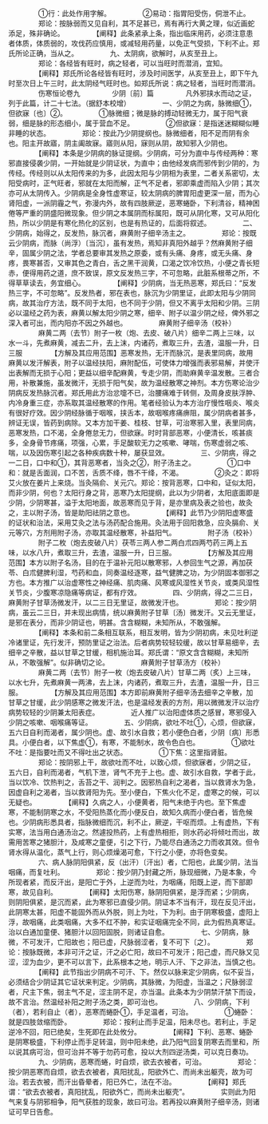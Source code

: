 <!-- { "loadSidebar": true } -->
　　
　　①行：此处作用字解。
　　
　　②易动：指胃阳受伤，侗泄不止。
　　
　　郑论：按脉弱而又见自利，其不足甚已，焉有再行大黄之理，似近画蛇添足，殊非确论。
　　
　　【阐释】此条紧承上条，指出临床用药，必须注意患者体质，体质弱的，攻伐药应慎用，或减轻用药量，以免正气受损，下利不止。郑氏所论正确，当从之。
　　
　　九、太阴病，欲解时，从亥至丑上。
　　
　　郑论：各经皆有旺时，病之轻者，可以当旺时而潜消，宜知。
　　
　　【阐释】郑氏所论各经皆有旺时，涉及时间医学，从亥至丑上，即下午九时至次日上午三时，此太阴经气旺时也。如郑氏所说：病之轻者，当旺时而潜消。
　　
　　伤寒恒论卷九
　　
　　少阴〔前〕篇
　　
　　凡外邪挟水而动之证，列于此篇，计二十七法。（据舒本校增）
　　
　　一、少阴之为病，脉微细①，但欲寐〔也〕②。
　　
　　①脉微细；微是脉的搏动轻微无力，属于阳气衰弱，细是脉的形态细小，属于营血不足。
　　
　　②但欲寐：是指迷迷糊糊似睡非睡的状态。
　　
　　郑论：按此乃少阴提纲也。脉微细者，阳不足而阴有余也。阳主开故寤，阴主阖故寐。寤则从阳，寐则从阴，故知邪入少阴也。
　　
　　【阐释】本条是少阴病的脉证提纲。少阴病，可分为直中与传经两种：寒邪直接侵袭少阴，一开始就是少阴证状，为直中；由他经发病而邪传到少阴的，为传经。传经则以从太阳传来的为多，此因太阳与少阴相为表里，二者关系密切，太阳受病时，正气旺者，邪就在太阳而解，正气不足者，邪即乘虚而陷入少阴；其次亦可从太阴传入。少阴病是全身性虚寒证，较太阴病的脾胃阳虚更深一层，而为心肾阳虚，一派阴霾之气，弥漫内外，故有四肢厥逆，恶寒蜷卧，下利清谷，精神困倦等严重的阴盛阳微现象。但少阴之本属阴而标属阳，既可从阴化寒，又可从阳化热，所以少阴是有寒化热化的区别，也是有热证的，后面将叙述。
　　
　　二、少阴病，始得之，反发热，脉沉者，麻黄附子细辛汤主之。
　　
　　郑论：按既云少阴病，而脉（尚浮）〔当沉〕，虽有发热，焉知非真阳外越乎？然麻黄附子细辛，固属少阴之法，学者总要审其发热之原委，或有头痛、身疼，或无头痛、身疼，畏寒甚否，又审其色之青白，舌之黑干润黄，口渴之饮冷饮热，小便之青长短赤，便得用药之道，庶不致误，原文反发热三字，不可忽略，此脏系根蒂之所，不得草草读去，务宜细心。
　　
　　【阐释】少阴病，当无热恶寒，郑氏曰：“反发热三字，不可忽略”。反发热者，邪在表也，脉沉为少阴里证，此即太阳与少阴同病，故其治疗方法，既不同于太阳，也不同于少阴，但又不离乎太阳和少阴。三阴必以温经之药为表，麻黄以解太阳少阴之寒，细辛、附子以温少阴之经，俾外邪之深入者可出，而内阳亦不因之外越也。
　　
　　麻黄附子细辛汤（校补）
　　
　　麻黄二两（去节）附子一枚（炮、去皮、破八片）细辛二两上三味，以水一斗，先煮麻黄，减去二升，去上沫，内诸药，煮取三升，去渣，温服一升，日三服
　　
　　【方解及其应用范围】恶寒发热，无汗而脉沉，是表里同病，故用麻黄以发汗解表，附子以温经扶阳，麻附配伍，可使体力增强而表邪易解，并使汗出表解而无损于心阳；更益以细辛配麻黄，专走少阴，而助麻黄辛温发散。三者合用，补散兼施，虽发微汗，无损于阳气矣，故为温经散寒之神剂。本方伤寒论治少阴病反发热脉沉者。郑氏用此方治忿嚏不已，治腰痛难于转侧，及周身皮肤浮肿、内冷身重三症，亦系取其温经散寒的作用。笔者经验认为本方治疗慢性咽炎、喉炎有很好疗效。因少阴经脉循于咽喉，挟舌本，故咽喉疼痛痹阻，属少阴病者甚多，辨证无误，皆药到病除。又本方加干姜、桂枝、甘草，可治寒邪入里，表里同病，恶寒发热，口不渴，全身倦怠无力，但欲寐。时时背部恶寒，小便清长，咳甚痰多，全身骨节疼痛，项强，心累，手足酸软无力之咳嗽、哮喘，伤寒虚弱之咳、喘，以及因伤寒引起之各种疾病数十种，屡获显效。
　　
　　三、少阴病，得之一二日，口中和①，其背恶寒者，当灸之②，附子汤主之。
　　
　　①口中和：就是舌面润，口不苦，舌质不绛，唇不干绛，不渴。
　　
　　②灸之：即将艾火放在姜片上来烧。当灸隔俞、关元穴。郑论：按背恶寒，口中和，证似太阳，而非少阴，何也？太阳行身之背，恶寒乃太阳提纲，此以为少阴者，太阳底面即是少阴，少阴寒甚，溢于太阳地面，故恶寒而见于背，是亦里病及表之验也，故灸之，主以附子汤，皆是助阳祛阴之意也。
　　
　　【阐释】此节乃少阴阳虚寒盛的证状和治法，采用艾灸之法与汤药配合施用。灸法用于回阳救急，应灸膈俞、关元等穴，方剂用附子汤，亦取其温经散寒，补益阳气。
　　
　　附子汤（校补）
　　
　　附子二枚（炮去皮破八片）茯苓三两人参二两白朮四两芍药三两上五味，以水八升，煮取三升，去渣，温服一升，日三服。
　　
　　【方解及其应用范围】本方以附子名汤，目的在于温补元阳以散寒邪，人参回生气之源，再加茯苓、白朮健脾利湿，芍药和血，同奏温经逐寒，益气健脾之功，为少阴固本御邪之方也。本方推广以治虚寒性之神经痛、肌肉痛、风寒或风湿性关节炎，或类风湿性关节炎，少腹寒凉隐痛等病证，都有疗效。
　　
　　四、少阴病，得之二三日，麻黄附子甘草汤微发汗，以二三日无里证，故微发汗也。
　　
　　郑论：按少阴病，虽云二三日，并未现出病情，统以麻黄附子甘草〔汤〕微发汗。又云无里证，是邪在表分，而非少阴证也，明甚。含含糊糊，未知所从，不敢强解。
　　
　　【阐释】本条和前二条相互联系，相互发明，皆为少阴初病，未见吐利逆冷诸里证，先行发汗，预防里证之治法。后者病势较轻较缓，故以甘草易细辛，去细辛之辛散，益以甘草之甘缓，相机施治耳。郑氏谓：“原文含含糊糊，未知所从，不敢强解”。似非确切之论。
　　
　　麻黄附子甘草汤方（校补）
　　
　　麻黄二两（去节）附子一枚（炮去皮破八片）甘草二两（炙）上三味，以水七升，先煮麻黄一两沸，去上沫，内诸药，煮取三升，去渣，温服一升，日三服。
　　
　　【方解及其应用范围】本方即前麻黄附子细辛汤去细辛之辛散，加甘草之甘缓，此少阴感寒之微发汗法，也是温经发表的方剂，用以微微发汗以治疗病势较轻的少阴兼太阳表症。
　　
　　近人推广以治阳虚体质之感冒，寒邪侵入少阴之咳嗽、咽喉痛等证。
　　
　　五、少阴病，欲吐不吐①，心烦，但欲寐，五六日自利而渴者，属少阴也。虚、故引水自救；若小便色白者，少阴〔病〕形悉具。小便白者，以下焦虚①，有寒，不能制水，故令色白也。
　　
　　①欲吐不吐：是指要吐而又不得吐出之状态。
　　
　　①下焦：这里指肾脏。
　　
　　郑论：按阴邪上干，故欲吐而不吐，以致心烦，但欲寐者，少阴之征，五六日，自利而渴者，气机下泄，肾气不充于上也。虚、故引水自救，学者于此，当以饮冷、饮热判之，舌苔之干、润判之。因邪热自利之渴者，当以救肾水为急，因虚自利之渴者，当以救肾阳为先。至小便白，下焦火化不足，虚寒之的候，可以无疑也。
　　
　　【阐释】久病之人，小便黄者，阳气未绝于内也。至下焦虚寒，不能制阴寒之水，不受阳热蒸化而小便反白，故知久病而小便白者，皆危候也。少阴病形悉具者，指脉微细而沉，利不止，厥逆，干呕而烦。上有虚热，下有实寒，法当用白通汤治之。然遽投热药，上有虚热相拒，则水药必将倾吐而出，故需用苦寒之猪胆汁，及咸寒之童便，引之下行，乃能尽白通汤之力而收其效。但令肾水得从温化，蒸气上行，则心烦燥渴可愈，下行之小便，亦将色变矣。
　　
　　六、病人脉阴阳俱紧，反（出汗）〔汗出〕者，亡阳也，此属少阴，法当咽痛，而复吐利。
　　
　　郑论：按少阴乃封藏之所，脉现细微，乃是本象，今所现者紧，而反汗出，是阳亡于外，上逆而为吐，为咽痛，阳既上逆，而下部即寒，故见自利。
　　
　　【阐释】太阳伤寒，脉阴阳俱紧，是浮而紧；少阴病，则阴阳俱紧，是沉而紧，此为寒邪已直侵少阴。阴证本不当有汗，现在反见汗出，此阴寒太甚，阳虚不能固外而从外脱，则上为吐，下为利。由于阴寒极盛，虚阳上浮，故咽痛，此类咽痛，大多不红不肿，和实证咽痛完全不同，此为假热真寒证。治以白通加童便、猪胆汁以回阳固脱，则诸证自愈。
　　
　　七、少阴病，脉微，不可发汗，亡阳故也；阳已虚，尺脉弱涩者，复不可下〔之〕。
　　
　　郑论：按脉既微，本非可汗之证，汗之必亡阳，故曰不可发汗；阳己虚，而尺脉又见涩，涩为血少，更不可以言下，此系根本之地，明示人汗、下之非法，当慎之也。
　　
　　【阐释】此节指出少阴病不可汗、下。然仅以脉来定少阴病，似不妥当，必须结合少阴证其它证状来判定。少阴病，其脉微，为阳虚，当温之；尺脉弱涩者，尺主下焦，弱主气不足，涩主阴不足，亦当温。此条本为少阴禁汗禁下而设，故不言治。然温经补阳之附子汤之类，即可治也。
　　
　　八、少阴病，下利（者），若利自止（者），恶寒而蜷卧①，手足温者，可治。
　　
　　①蜷卧：就是四肢敛缩而卧。
　　
　　郑论：按利止而手足温，阳未尽也。若利止，手足逆冷不回，阳已绝矣，生死即在此处攸分。
　　
　　【阐释】下利、恶寒、蜷卧是阴寒极盛，下利停止而手足转温，则中阳未绝，此乃阳气回复阴寒去而里和，所以说其病可治，但可治并不等于勿药可愈，投以大剂四逆汤类，可以克日奏功。
　　
　　九、少阴病，恶寒而蜷，时自烦，欲去衣被者，可治。
　　
　　郑论：按少阴恶寒而自烦，欲去衣被者，真阳扰乱，阳欲外亡、而尚未出躯壳，故为可治。若去衣被，而汗出昏晕者，阳已外亡，法在不治。
　　
　　【阐释】郑氏谓：“欲去衣被者，真阳扰乱，阳欲外亡，而尚未出躯壳”。
　　
　　实则此为阳气来复与阴邪相争，阳气获胜的现象，故曰可治。若再投以麻黄附子细辛汤，则诸证可早日告愈。
　　
